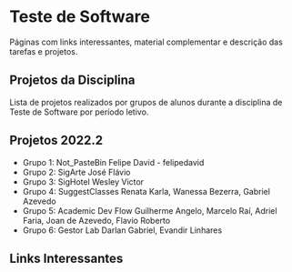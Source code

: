 # Teste de Software

Páginas com links interessantes, material complementar e descrição das tarefas e projetos.

## Projetos da Disciplina

Lista de projetos realizados por grupos de alunos durante a disciplina de Teste de Software por período letivo.

## Projetos 2022.2

* Grupo 1: Not_PasteBin
  Felipe David - felipedavid
* Grupo 2: SigArte
  José Flávio
* Grupo 3: SigHotel
  Wesley Victor
* Grupo 4: SuggestClasses
  Renata Karla, Wanessa Bezerra, Gabriel Azevedo
* Grupo 5: Academic Dev Flow
  Guilherme Angelo, Marcelo Raí, Adriel Faria, Joan de Azevedo, Flavio Roberto
* Grupo 6: Gestor Lab
  Darlan Gabriel, Evandir Linhares

## Links Interessantes
